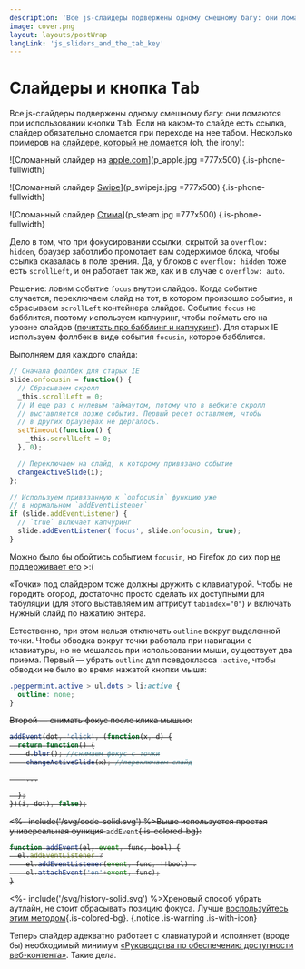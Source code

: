 ```yaml
---
description: 'Все js-слайдеры подвержены одному смешному багу: они ломаются при использовании кнопки Tab.'
image: cover.png
layout: layouts/postWrap
langLink: 'js_sliders_and_the_tab_key'
---
```


<link rel="stylesheet" href="/css/peppermint.suggested.css">

<div class="text">

# Слайдеры и кнопка <kbd>Tab</kbd>

Все js-слайдеры подвержены одному смешному багу: они ломаются при использовании кнопки <kbd>Tab</kbd>. Если на каком-то слайде есть ссылка, слайдер обязательно сломается при переходе на нее табом. Несколько примеров на [слайдере, который не ломается](/Тач-слайдер_Peppermint.js/) (oh, the irony):

</div>

<div class="demo is-fullwidth is-light is-small-padding">
  <div class="text peppermint js-peppermint">

![Сломанный слайдер на [apple.com](https://apple.com)](p_apple.jpg =777x500)
{.is-phone-fullwidth}

![Сломанный слайдер [Swipe](http://swipejs.com)](p_swipejs.jpg =777x500)
{.is-phone-fullwidth}

![Сломанный слайдер [Стима](https://store.steampowered.com)](p_steam.jpg =777x500)
{.is-phone-fullwidth}

  </div>
  <div class="js-dots">
  </div>
</div>

<script src="/js/peppermint.min.js"></script>

<script>
  Peppermint(document.querySelector('.js-peppermint'), {
    dots: true,
    slideshow: true,
    slideshowInterval: 7000,
    stopSlideshowAfterInteraction: true,
    dotsContainer: document.querySelector('.js-dots')
  });
</script>

<div class="text">

Дело в том, что при фокусировании ссылки, скрытой за `overflow: hidden`, браузер заботлибо промотает вам содержимое блока, чтобы ссылка оказалась в поле зрения. Да, у блоков с `overflow: hidden` тоже есть `scrollLeft`, и он работает так же, как и в случае с `overflow: auto`.

Решение: ловим событие `focus` внутри слайдов. Когда событие случается, переключаем слайд на тот, в котором произошло событие, и сбрасываем `scrollLeft` контейнера слайдов. Событие `focus` не бабблится, поэтому используем капчуринг, чтобы поймать его на уровне слайдов ([почитать про бабблинг и капчуринг](http://www.quirksmode.org/js/events_order.html)). Для старых IE используем фоллбек в виде события `focusin`, которое бабблится.

Выполняем для каждого слайда:

```js
// Сначала фоллбек для старых IE
slide.onfocusin = function() {
  // Сбрасываем скролл
  _this.scrollLeft = 0;
  // И еще раз с нулевым таймаутом, потому что в вебките скролл
  // выставляется позже события. Первый ресет оставляем, чтобы
  // в других браузерах не дергалось.
  setTimeout(function() {
    _this.scrollLeft = 0;
  }, 0);

  // Переключаем на слайд, к которому привязано событие
  changeActiveSlide(i);
};

// Используем привязанную к `onfocusin` функцию уже
// в нормальном `addEventListener`
if (slide.addEventListener) {
  // `true` включает капчуринг
  slide.addEventListener('focus', slide.onfocusin, true);
}
```

Можно было бы обойтись событием `focusin`, но Firefox до сих пор [не поддерживает его](https://bugzilla.mozilla.org/show_bug.cgi?id=687787) >:(

«Точки» под слайдером тоже должны дружить с клавиатурой. Чтобы не городить огород, достаточно просто сделать их доступными для табуляции (для этого выставляем им аттрибут `tabindex="0"`) и включать нужный слайд по нажатию энтера.

Естественно, при этом нельзя отключать `outline` вокруг выделенной точки. Чтобы обводка вокруг точки работала при навигации с клавиатуры, но не мешалась при использовании мыши, существует два приема. Первый — убрать `outline` для псевдокласса `:active`, чтобы обводки не было во время нажатой кнопки мыши:

```css
.peppermint.active > ul.dots > li:active {
  outline: none;
}
```

<del class="deleted-block">

Второй — снимать фокус после клика мышью:

```js
addEvent(dot, 'click', (function(x, d) {
  return function() {
    d.blur(); //снимаем фокус с точки
    changeActiveSlide(x); //переключаем слайд

    ...

  };
})(i, dot), false);
```

<div class="text-container notice is-with-big-icon font-size is-smaller block is-mb">

<%- include('/svg/code-solid.svg') %>Выше используется простая универсальная функция `addEvent`{.is-colored-bg}:

```js
function addEvent(el, event, func, bool) {
  el.addEventListener ?
    el.addEventListener(event, func, !!bool) :
    el.attachEvent('on'+event, func);
}
```

</div>
</del>

<%- include('/svg/history-solid.svg') %>Хреновый способ убрать аутлайн, не стоит сбрасывать позицию фокуса. Лучше [воспользуйтесь этим методом](/Про_аутлайны/){.is-colored-bg}.
{.notice .is-warning .is-with-icon}

Теперь слайдер адекватно работает с клавиатурой и исполняет (вроде бы) необходимый минимум [«Руководства по обеспечению доступности веб-контента»](http://www.w3.org/Translations/WCAG20-ru/). Такие дела.

</div>
